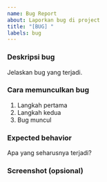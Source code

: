 ```yaml
---
name: Bug Report
about: Laporkan bug di project
title: "[BUG] "
labels: bug
---
```


### Deskripsi bug
Jelaskan bug yang terjadi.

### Cara memunculkan bug
1. Langkah pertama
2. Langkah kedua
3. Bug muncul

### Expected behavior
Apa yang seharusnya terjadi?

### Screenshot (opsional)
